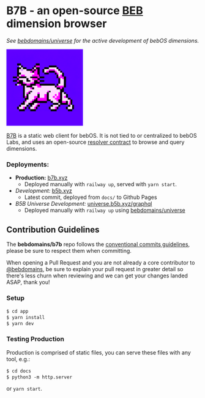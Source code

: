 # B7B - an open-source [BEB](https://github.com/bebdomains/protocol) dimension browser

_See [bebdomains/universe](https://github.com/bebdomains/universe) for the active development of bebOS dimensions._

<img src="./b7b_logo.png" width="200" />

[B7B](https://b7b.xyz) is a static web client for bebOS. It is not tied to or centralized to bebOS Labs, and uses an open-source [resolver contract](https://github.com/bebdomains/contracts) to browse and query dimensions.

### Deployments:

- **Production:** [b7b.xyz](https://b7b.xyz)
  - Deployed manually with `railway up`, served with `yarn start`.
- _Development:_ [b5b.xyz](https://b5b.xyz)
  - Latest commit, deployed from `docs/` to Github Pages
- _B5B Universe Development:_ [universe.b5b.xyz/graphql](https://universe.b5b.xyz/graphql)
  - Deployed manually with `railway up` using [bebdomains/universe](https://github.com/bebdomains/universe)

## Contribution Guidelines

The **bebdomains/b7b** repo follows the [conventional commits guidelines](https://www.conventionalcommits.org/en/v1.0.0/#summary), please be sure to respect them when committing.

When opening a Pull Request and you are not already a core contributor to [@bebdomains](https://github.com/bebdomains), be sure to explain your pull request in greater detail so there's less churn when reviewing and we can get your changes landed ASAP, thank you!

### Setup

```
$ cd app
$ yarn install
$ yarn dev
```

### Testing Production

Production is comprised of static files, you can serve these files with any tool, e.g.:

```
$ cd docs
$ python3 -m http.server
```

or `yarn start`.
